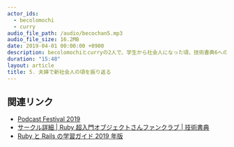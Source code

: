 ```yaml
---
actor_ids:
  - becolomochi
  - curry
audio_file_path: /audio/becochan5.mp3
audio_file_size: 16.2MB
date: 2019-04-01 00:00:00 +0900
description: becolomochiとcurryの2人で、学生から社会人になった頃、技術書典6への参加などについて話しました。
duration: "15:48"
layout: article
title: 5. 夫婦で新社会人の頃を振り返る
---
```


## 関連リンク

- [Podcast Festival 2019](https://podcast-festival.firebaseapp.com/)
- [サークル詳細 \| Ruby 超入門オブジェクトさんファンクラブ \| 技術書典](https://techbookfest.org/event/tbf06/circle/56370001)
- [Ruby と Rails の学習ガイド 2019 年版](https://magazine.rubyist.net/articles/0059/0059-Ruby-Rails-Beginners-Guide.html)
